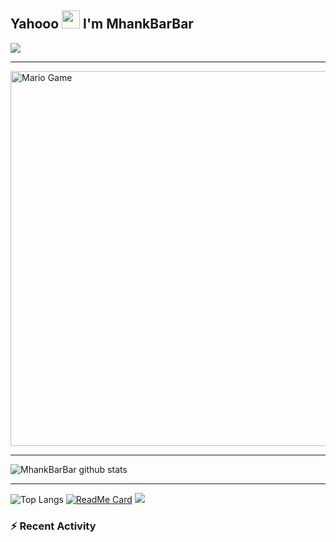 ## Yahooo <img src="https://github.com/TheDudeThatCode/TheDudeThatCode/blob/master/Assets/Hi.gif" width="29px"> I'm MhankBarBar
<img align="center" height="auto" src="https://github.com/MhankBarBar/MhankBarBar/blob/master/img/images%20(15).jpeg"/>

___

<img src="https://github.com/TheDudeThatCode/TheDudeThatCode/blob/master/Assets/Mario_Gameplay.gif" alt="Mario Game" width="600" />

___

![MhankBarBar github stats](https://github-readme-stats.vercel.app/api?username=mhankbarbar&show_icons=true&theme=buefy&show_owner=true)
___

![Top Langs](https://github-readme-stats.vercel.app/api/top-langs/?username=mhankbarbar&theme=buefy&hide=css,html)
[![ReadMe Card](https://github-readme-stats.vercel.app/api/pin/?username=mhankbarbar&repo=whatsapp-bot&theme=buefy)](https://github.com/mhankbarbar/whatsapp-bot)
![](https://github-profile-trophy.vercel.app/?username=MhankBarBar&row=2&column=3)

### :zap: Recent Activity
<!--START_SECTION:activity-->

